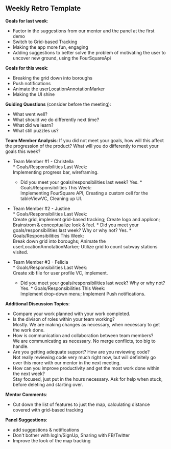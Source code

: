 ## Weekly Retro Template  

**Goals for last week**:
* Factor in the suggestions from our mentor and the panel at the first demo  
* Switch to Grid-based Tracking  
* Making the app more fun, engaging  
* Adding suggestions to better solve the problem of motivating the user to uncover new ground, using the FourSquareApi  

**Goals for this week**:
* Breaking the grid down into boroughs  
* Push notifications  
* Animate the userLocationAnnotationMarker  
* Making the UI shine

**Guiding Questions** (consider before the meeting):

  *  What went well?
  *  What should we do differently next time?
  *  What did we learn?
  *  What still puzzles us?
 
**Team Member Analysis**:
If you did not meet your goals, how will this affect the progression of the product? What will you do differently to meet your goals this week?

  *  Team Member #1 - Christella  
    * Goals/Responsibilities Last Week:  
        Implementing progress bar, wireframing.
        * Did you meet your goals/responsibilities last week? Yes.
    * Goals/Responsibilities This Week:  
        Implementing FourSquare API, Creating a custom cell for the tableViewVC, Cleaning up UI.  
  
  *  Team Member #2 - Justine    
    * Goals/Responsibilities Last Week:  
         Create grid, implement grid-based tracking; Create logo and appIcon; Brainstrom & conceptualize look & feel.
         * Did you meet your goals/responsibilities last week? Why or why not? Yes.
    * Goals/Responsibilities This Week:  
         Break down grid into boroughs; Animate the userLocationAnnotationMarker; Utilize grid to count subway stations visited.
          
  *  Team Member #3 - Felicia  
    * Goals/Responsibilities Last Week:  
         Create xib file for user profile VC, implement.
        * Did you meet your goals/responsibilities last week? Why or why not? Yes.
    * Goals/Responsibilities This Week:  
          Implement drop-down menu; Implement Push notifications.

**Additional Discussion Topics**:

  *  Compare your work planned with your work completed.  
  *  Is the divison of roles within your team working?  
       Mostly.  We are making changes as necessary, when necessary to get the work done.  
  *  How is communication and collaboration between team members?    
       We are communicating as necessary.  No merge conflicts, too big to handle.  
  *  Are you getting adequate support? How are you reviewing code?  
       Not really reviewing code very much right now, but will definitely go over this more with our mentor in the next meeting.  
  *  How can you improve productivity and get the most work done within the next week?  
       Stay focused, just put in the hours necessary.  Ask for help when stuck, before deleting and starting over.

**Mentor Comments**:
* Cut down the list of features to just the map, calculating distance covered with grid-based tracking  

**Panel Suggestions**:
* add suggestions & notifications  
* Don't bother with logIn/SignUp, Sharing with FB/Twitter  
* Improve the look of the map tracking
